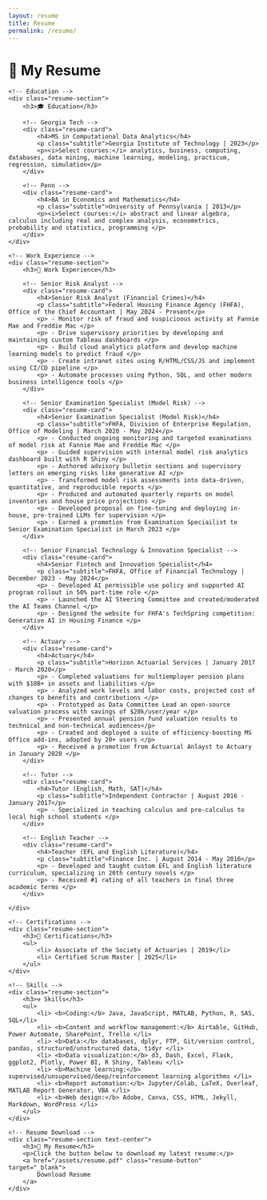 ```yaml
---
layout: resume
title: Resume
permalink: /resume/
---
```


<div class="container">
    <h1 class="text-center">📃 My Resume</h1>
    <!-- ><p class="text-center">Explore my professional background, certifications, and resume.</p> -->

	<!-- Education -->
	<div class="resume-section">
        <h3>🎓 Education</h3>
		
		<!-- Georgia Tech -->
        <div class="resume-card">
            <h4>MS in Computational Data Analytics</h4>
            <p class="subtitle">Georgia Institute of Technology | 2023</p>
            <p><i>Select courses:</i> analytics, business, computing, databases, data mining, machine learning, modeling, practicum, regression, simulation</p>
        </div>
		
		<!-- Penn -->
        <div class="resume-card">
            <h4>BA in Economics and Mathematics</h4>
            <p class="subtitle">University of Pennsylvania | 2013</p>
            <p><i>Select courses:</i> abstract and linear algebra, calculus including real and complex analysis, econometrics, probability and statistics, programming </p>
        </div>
	</div>

    <!-- Work Experience -->
    <div class="resume-section">
        <h3>💼 Work Experience</h3>
		
		<!-- Senior Risk Analyst -->
        <div class="resume-card">
            <h4>Senior Risk Analyst (Financial Crimes)</h4>
            <p class="subtitle">Federal Housing Finance Agency (FHFA), Office of the Chief Accountant | May 2024 - Present</p>
            <p> - Monitor risk of fraud and suspicioous activity at Fannie Mae and Freddie Mac </p>
			<p> - Drive supervisory priorities by developing and maintaining custom Tableau dashboards </p>
			<p> - Build cloud analytics platform and develop machine learning models to predict fraud </p>
			<p> - Create intranet sites using R/HTML/CSS/JS and implement using CI/CD pipeline </p>
			<p> - Automate processes using Python, SQL, and other modern business intelligence tools </p>
        </div>

		<!-- Senior Examination Specialist (Model Risk) -->
        <div class="resume-card">
            <h4>Senior Examination Specialist (Model Risk)</h4>
            <p class="subtitle">FHFA, Division of Enterprise Regulation, Office of Modeling | March 2020 - May 2024</p>
            <p> - Conducted ongoing monitoring and targeted examinations of model risk at Fannie Mae and Freddie Mac </p>
			<p> - Guided supervision with internal model risk analytics dashboard built with R Shiny </p>
			<p> - Authored advisory bulletin sections and supervisory letters on emerging risks like generative AI </p>
			<p> - Transformed model risk assessments into data-driven, quantitative, and reproducible reports </p>
			<p> - Produced and automated quarterly reports on model inventories and house price projections </p>
			<p> - Developed proposal on fine-tuning and deploying in-house, pre-trained LLMs for supervision </p>
			<p> - Earned a promotion from Examination Speciailist to Senior Examination Specialist in March 2023 </p>
        </div>
		
		<!-- Senior Financial Technology & Innovation Specialist -->
        <div class="resume-card">
            <h4>Senior Fintech and Innovation Specialist</h4>
            <p class="subtitle">FHFA, Office of Financial Technology | December 2023 - May 2024</p>
            <p> - Developed AI permissible use policy and supported AI program rollout in 50% part-time role </p>
			<p> - Launched the AI Steering Committee and created/moderated the AI Teams Channel </p>
			<p> - Designed the website for FHFA's TechSpring competition: Generative AI in Housing Finance </p>
        </div>
		
		<!-- Actuary -->
        <div class="resume-card">
            <h4>Actuary</h4>
            <p class="subtitle">Horizon Actuarial Services | January 2017 - March 2020</p>
            <p> - Completed valuations for multiemployer pension plans with $10B+ in assets and liabilities </p>
			<p> - Analyzed work levels and labor costs, projected cost of changes to benefits and contributions </p>
			<p> - Prototyped as Data Committee Lead an open-source valuation process with savings of $20k/user/year </p>
			<p> - Presented annual pension fund valuation results to technical and non-technical audiences</p>
			<p> - Created and deployed a suite of efficiency-boosting MS Office add-ins, adopted by 20+ users </p>
			<p> - Received a promotion from Actuarial Anlayst to Actuary in January 2020 </p>
        </div>
		
		<!-- Tutor -->
        <div class="resume-card">
            <h4>Tutor (English, Math, SAT)</h4>
            <p class="subtitle">Independent Contractor | August 2016 - January 2017</p>
            <p> - Specialized in teaching calculus and pre-calculus to local high school students </p>
        </div>
		
		<!-- English Teacher -->
        <div class="resume-card">
            <h4>Teacher (EFL and English Literature)</h4>
            <p class="subtitle">Finance Inc. | August 2014 - May 2016</p>
            <p> - Developed and taught custom EFL and English literature curriculum, specializing in 20th century novels </p>
			<p> - Received #1 rating of all teachers in final three academic terms </p>
        </div>
	
    </div>

    <!-- Certifications -->
    <div class="resume-section">
        <h3>📜 Certifications</h3>
        <ul>
            <li> Associate of the Society of Actuaries | 2019</li>
            <li> Certified Scrum Master | 2025</li>
        </ul>
    </div>
	
    <!-- Skills -->
    <div class="resume-section">
        <h3>⚒️ Skills</h3>
        <ul>
            <li> <b>Coding:</b> Java, JavaScript, MATLAB, Python, R, SAS, SQL</li>
            <li> <b>Content and workflow management:</b> Airtable, GitHub, Power Automate, SharePoint, Trello </li>
			<li> <b>Data:</b> databases, dplyr, FTP, Git/version control, pandas, structured/unstructured data, tidyr </li>
			<li> <b>Data visualization:</b> d3, Dash, Excel, Flask, ggplot2, Plotly, Power BI, R Shiny, Tableau </li>
			<li> <b>Machine learning:</b> supervised/unsupervised/deep/reinforcement learning algorithms </li>
			<li> <b>Report automation:</b> Jupyter/Colab, LaTeX, Overleaf, MATLAB Report Generator, VBA </li>
			<li> <b>Web design:</b> Adobe, Canva, CSS, HTML, Jekyll, Markdown, WordPress </li>
        </ul>
    </div>

    <!-- Resume Download -->
    <div class="resume-section text-center">
        <h3>📄 My Resume</h3>
        <p>Click the button below to download my latest resume:</p>
        <a href="/assets/resume.pdf" class="resume-button" target="_blank">
            Download Resume
        </a>
    </div>
</div>